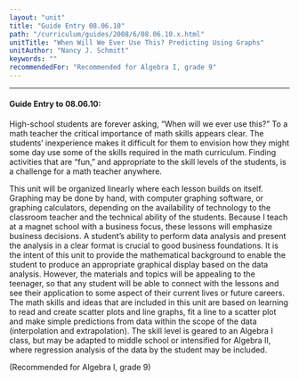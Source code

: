 ```yaml
---
layout: "unit"
title: "Guide Entry 08.06.10"
path: "/curriculum/guides/2008/6/08.06.10.x.html"
unitTitle: "When Will We Ever Use This? Predicting Using Graphs"
unitAuthor: "Nancy J. Schmitt"
keywords: ""
recommendedFor: "Recommended for Algebra I, grade 9"
---
```

<body>
<hr/>
<h4>
Guide Entry to 08.06.10:
</h4>
<p>
High-school students are forever asking, “When will we ever use this?” To a math teacher the critical importance of math skills appears clear. The students’ inexperience makes it difficult for them to envision how they might some day use some of the skills required in the math curriculum. Finding activities that are “fun,” and appropriate to the skill levels of the students, is a challenge for a math teacher anywhere.
</p>
<p>
This unit will be organized linearly where each lesson builds on itself. Graphing may be done by hand, with computer graphing software, or graphing calculators, depending on the availability of technology to the classroom teacher and the technical ability of the students. Because I teach at a magnet school with a business focus, these lessons will emphasize business decisions. A student’s ability to perform data analysis and present the analysis in a clear format is crucial to good business foundations. It is the intent of this unit to provide the mathematical background to enable the student to produce an appropriate graphical display based on the data analysis. However, the materials and topics will be appealing to the teenager, so that any student will be able to connect with the lessons and see their application to some aspect of their current lives or future careers. The math skills and ideas that are included in this unit are based on learning to read and create scatter plots and line graphs, fit a line to a scatter plot and make simple predictions from data within the scope of the data (interpolation and extrapolation). The skill level is geared to an Algebra I class, but may be adapted to middle school or intensified for Algebra II, where regression analysis of the data by the student may be included.
</p>
<p>
(Recommended for Algebra I, grade 9)
</p>
</body>